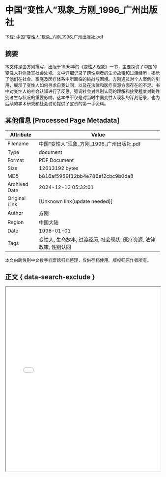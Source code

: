 # 中国“变性人”现象_方刚_1996_广州出版社

<!-- tcd_download_link -->
下载: [中国“变性人”现象_方刚_1996_广州出版社.pdf](中国“变性人”现象_方刚_1996_广州出版社.pdf)
<!-- tcd_download_link_end -->

## 摘要

<!-- tcd_abstract -->
本文件是由方刚撰写，出版于1996年的《变性人现象》一书，主要探讨了中国的变性人群体及其社会处境。文中详细记录了跨性别者的生命故事和过渡经历，揭示了他们在社会、家庭及医疗体系中所面临的挑战与困境。方刚通过对个人案例的引用，展示了变性人如何寻求自我认同，以及在法律和医疗资源方面存在的不足。书中对变性人的社会认知进行了反思，强调社会对性别认同的理解和接受程度对跨性别者生存状况的重要影响。这本书不仅是对当时中国变性人现状的深刻记录，也为后续的学术研究和社会讨论提供了宝贵的第一手资料。

<!-- tcd_abstract_end -->

## 其他信息 [Processed Page Metadata]

| Attribute       | Value                                  |
|-----------------|----------------------------------------|
| Filename        | 中国“变性人”现象_方刚_1996_广州出版社.pdf                             |
| Type            | document                                 |
| Format          | PDF Document                               |
| Size            | 12613192 bytes                           |
| MD5             | b816af5959f12bb4e786ef2cbc9b0da8                                  |
| Archived Date   | 2024-12-13 05:32:01                             |
| Original Link   | [Unknown link(update needed)]                         |
| Author          | 方刚                               |
| Region          | 中国大陆                               |
| Date            | 1996-01-01                                 |
| Tags            | 变性人, 生命故事, 过渡经历, 社会现状, 医疗资源, 法律政策, 性别认同                                 |

本文由跨性别中文数字档案馆归档整理，仅供存档使用。版权归原作者所有。


## 正文 { data-search-exclude }

<!-- tcd_main_text -->
<iframe src="../中国“变性人”现象_方刚_1996_广州出版社.pdf" width="100%" height="600px">
    <p>无法显示PDF，请下载查看。</p>
</iframe>
<!-- tcd_main_text_end -->

